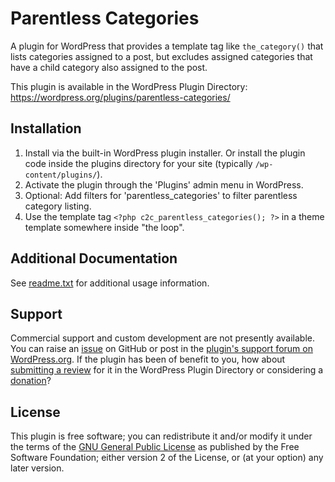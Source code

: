 # Parentless Categories

A plugin for WordPress that provides a template tag like `the_category()` that lists categories assigned to a post, but excludes assigned categories that have a child category also assigned to the post.

This plugin is available in the WordPress Plugin Directory: https://wordpress.org/plugins/parentless-categories/


## Installation

1. Install via the built-in WordPress plugin installer. Or install the plugin code inside the plugins directory for your site (typically `/wp-content/plugins/`).
2. Activate the plugin through the 'Plugins' admin menu in WordPress.
3. Optional: Add filters for 'parentless_categories' to filter parentless category listing.
4. Use the template tag `<?php c2c_parentless_categories(); ?>` in a theme template somewhere inside "the loop".


## Additional Documentation

See [readme.txt](https://github.com/coffee2code/parentless-categories/blob/master/readme.txt) for additional usage information.


## Support

Commercial support and custom development are not presently available. You can raise an [issue](https://github.com/coffee2code/parentless-categories/issues) on GitHub or post in the [plugin's support forum on WordPress.org](https://wordpress.org/support/plugin/parentless-categories/). If the plugin has been of benefit to you, how about [submitting a review](https://wordpress.org/support/plugin/parentless-categories/reviews/) for it in the WordPress Plugin Directory or considering a [donation](https://www.paypal.com/cgi-bin/webscr?cmd=_s-xclick&hosted_button_id=6ARCFJ9TX3522)?


## License

This plugin is free software; you can redistribute it and/or modify it under the terms of the [GNU General Public License](http://www.gnu.org/licenses/gpl-2.0.html) as published by the Free Software Foundation; either version 2 of the License, or (at your option) any later version.